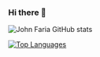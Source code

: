 ### Hi there 👋

<!--
**johnfaria/johnfaria** is a ✨ _special_ ✨ repository because its `README.md` (this file) appears on your GitHub profile.

Here are some ideas to get you started:

- 🔭 I’m currently working on ...
- 🌱 I’m currently learning ...
- 👯 I’m looking to collaborate on ...
- 🤔 I’m looking for help with ...
- 💬 Ask me about ...
- 📫 How to reach me: ...
- 😄 Pronouns: ...
- ⚡ Fun fact: ...
-->

![John Faria GitHub stats](https://github-readme-stats.vercel.app/api?username=johnfaria&show_icons=&private_count=true&theme=dracula)

[![Top Languages](https://github-readme-stats.vercel.app/api/top-langs/?username=johnfaria&layout=compact&theme=dracula)]()
